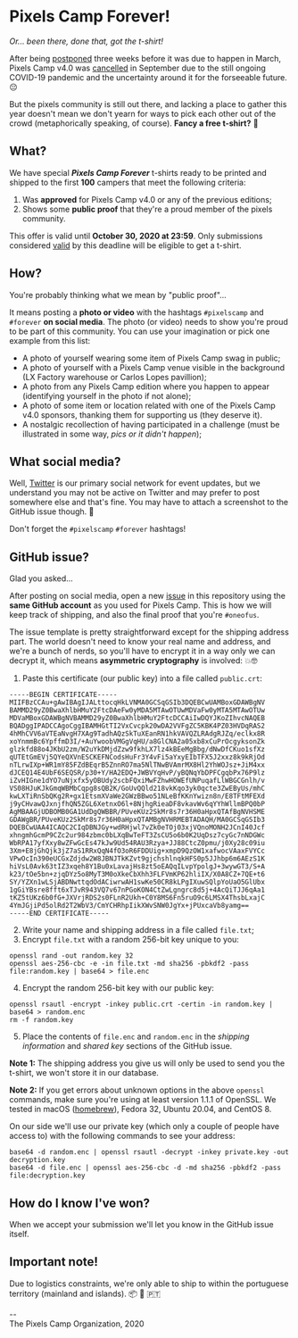 # Pixels Camp Forever!
_Or... been there, done that, got the t-shirt!_

After being [postponed](https://blog.pixels.camp/pixels-camp-postponed-fddece7ccc4c) three weeks before it was due to happen in March, Pixels Camp v4.0 was [cancelled](https://blog.pixels.camp/) in September due to the still ongoing COVID-19 pandemic and the uncertainty around it for the forseeable future. 😔

But the pixels community is still out there, and lacking a place to gather this year doesn't mean we don't yearn for ways to pick each other out of the crowd (metaphorically speaking, of course). **Fancy a free t-shirt?** 🙂

## What?

We have special **_Pixels Camp Forever_** t-shirts ready to be printed and shipped to the first **100** campers that meet the following criteria:

  1. Was **approved** for Pixels Camp v4.0 or any of the previous editions;
  2. Shows some **public proof** that they're a proud member of the pixels community.
  
This offer is valid until **October 30, 2020 at 23:59**. Only submissions considered [valid](https://github.com/PixelsCamp/pixelscamp-forever/issues?q=is%3Aissue+is%3Aopen+label%3Avalid) by this deadline will be eligible to get a t-shirt.

## How?

You're probably thinking what we mean by "public proof"...

It means posting a **photo or video** with the hashtags `#pixelscamp` and `#forever` **on social media**. The photo (or video) needs to show you're proud to be part of this community. You can use your imagination or pick one example from this list:

  * A photo of yourself wearing some item of Pixels Camp swag in public;
  * A photo of yourself with a Pixels Camp venue visible in the background (LX Factory warehouse or Carlos Lopes pavillion);
  * A photo from any Pixels Camp edition where you happen to appear (identifying yourself in the photo if not alone);
  * A photo of some item or location related with one of the Pixels Camp v4.0 sponsors, thanking them for supporting us (they deserve it).
  * A nostalgic recollection of having participated in a challenge (must be illustrated in some way, _pics or it didn't happen_);

## What social media?

Well, [Twitter](https://twitter.com/pixelscamp) is our primary social network for event updates, but we understand you may not be active on Twitter and may prefer to post somewhere else and that's fine. You may have to attach a screenshot to the GitHub issue though. 🤔

Don't forget the `#pixelscamp` `#forever` hashtags!

## GitHub issue?

Glad you asked...

After posting on social media, open a new [issue](https://github.com/PixelsCamp/pixelscamp-forever/issues/new/choose) in this repository using the **same GitHub account** as you used for Pixels Camp. This is how we will keep track of shipping, and also the final proof that you're `#oneofus`.

The issue template is pretty straightforward except for the shipping address part. The world doesn't need to know your real name and address, and we're a bunch of nerds, so you'll have to encrypt it in a way only we can decrypt it, which means **asymmetric cryptography** is involved: 💥🤓

  1. Paste this certificate (our public key) into a file called `public.crt`:
```
-----BEGIN CERTIFICATE-----
MIIFBzCCAu+gAwIBAgIJALttocqHkLVNMA0GCSqGSIb3DQEBCwUAMBoxGDAWBgNV
BAMMD29yZ0BwaXhlbHMuY2FtcDAeFw0yMDA5MTAwOTUwMDVaFw0yMTA5MTAwOTUw
MDVaMBoxGDAWBgNVBAMMD29yZ0BwaXhlbHMuY2FtcDCCAiIwDQYJKoZIhvcNAQEB
BQADggIPADCCAgoCggIBAMHGtTI2VxCvcpk20wDA2VVFgZC5KBK4PZ03HVDqRAS2
4hMhCVV6aVTEaNvgH7XAg9TadhAQzSkTuXEanRN1hkVAVQZLRAdgRJZq/eclkx8R
xoYnmmBc6YpffmD3I/+AuYwoobVMGgVqHU/a8GlCNA2a05xb8xCuPrOcgyksonZk
glzkfd88o4JKbU2zm/W2uYkDMjdZzw9fkhLX7lz4kBEeMgBbg/dNwDfCKuo1sfXz
qUTEtGmEVj5QYeQXVnESCKEFNCodsHuFr3Y4vFi5aYxyEIbTFX5J2xxz8k9kRjOd
nTLrwIXp+WR1mY85FZdBEqrB5ZnnRO7ma5NlTNwBVAmrMX8Hl2YhWOJsz+JiM4xx
dJCEQ14E4UbF6SEQSR/p30+Y/HA2EDQ+JWBVYqHvP/yBQNqYbDPFCgqbPx76P9lz
iZvHIGne1dYO7uNjxfx5yOBUdy2scbFQxiMwFZhwHOWEfUNPuqafLlWBGCGnlh/v
VS08HJuKJkGmqWBMbCqpg8sQB2K/GoUvQQld218vkKqo3yk0qcte3ZwEByUs/mhC
kwLXTiRnSbQKg2R+gx1EtsmXVaWe2GWzBBwo51NLeBfKKnYwizn8n/E8TFtMFEXd
j9yCHvawQJxnjfhQN5ZGL6XetnxO6l+8NjhgRieaDF8vkavWv6qYYhWllmBPQ0bP
AgMBAAGjUDBOMB0GA1UdDgQWBBR/PUveKUz2SkMr8s7r36H0aHpxQTAfBgNVHSME
GDAWgBR/PUveKUz2SkMr8s7r36H0aHpxQTAMBgNVHRMEBTADAQH/MA0GCSqGSIb3
DQEBCwUAA4ICAQC2CIqDBNJGy+wdRHjwl7vZk0eTOj03xjVQnoMONH2JCnI40Jcf
xhngmhGcmP9CZc2ur984zbmc0bLXqBwTeFT3ZsCU5o6b0K2UqDsz7cyGc7nNDGWc
WbRPA17yfXxy8wZFwGcEs47kJw9Ud54RAU3Rzya+JJ88CtcZ0pmu/j0Xy28c09iu
3Xm+E8jGhQjk3jZ7aS1RRxQqN4fO3oR6FDDUig+xmpD9QzOW1xafwocVAaxFVYCc
VPwOcIn390eUCGxZdjdw2W8JBNJTkKZvt9gjchshlnqkHFS0p5JJhbp6m6AEzS1K
hiVsL0Avk63tIZ3xqeh8Y1Bu0xLavajHs8zt5oEAQqILvpYpolgJ+3wywGT3/S+A
k23/tOe5bn+zjqDYz5o8MyT3M0oXkeCbXhh3FLFVmKP62hliIX/X0A8CZ+7QE+t6
SY/YZXn1wLSjABDNwttqdOdACiwrwAH1swKe50CR8kLPgIXuwSQlpYoUaO5GlUbx
1gGiYBsre8fft6xTJvR943VQ7v67nPGoKON4CtZwLgngrc8d5j+4AcQiTJJ6qAa1
tKZ5tUKz6b0fG+JXVrjRDS2s0FLnR2Ukh+C0Y8MS6Fn5ruO9c6LMSX4ThsbLxajC
4YmJGjiPd5olRd2T2WbV3/CmYCHRhpIikXWvSNW0JgYx+jPUxcaVb8yamg==
-----END CERTIFICATE-----
```
  2. Write your name and shipping address in a file called `file.txt`;
  3. Encrypt `file.txt` with a random 256-bit key unique to you:
```
openssl rand -out random.key 32
openssl aes-256-cbc -e -in file.txt -md sha256 -pbkdf2 -pass file:random.key | base64 > file.enc
```
  4. Encrypt the random 256-bit key with our public key:
```
openssl rsautl -encrypt -inkey public.crt -certin -in random.key | base64 > random.enc
rm -f random.key
```
  5. Place the contents of `file.enc` and `random.enc` in the _shipping information_ and _shared key_ sections of the GitHub issue.

**Note 1:** The shipping address you give us will only be used to send you the t-shirt, we won't store it in our database.

**Note 2:** If you get errors about unknown options in the above `openssl` commands, make sure you're using at least version 1.1.1 of OpenSSL. We tested in macOS ([homebrew](https://brew.sh/)), Fedora 32, Ubuntu 20.04, and CentOS 8.

On our side we'll use our private key (which only a couple of people have access to) with the following commands to see your address:
```
base64 -d random.enc | openssl rsautl -decrypt -inkey private.key -out decryption.key
base64 -d file.enc | openssl aes-256-cbc -d -md sha256 -pbkdf2 -pass file:decryption.key
```

## How do I know I've won?

When we accept your submission we'll let you know in the GitHub issue itself.

## Important note!

Due to logistics constraints, we're only able to ship to within the portuguese territory (mainland and islands). 📦 🚐 🇵🇹

--<br>
The Pixels Camp Organization, 2020
